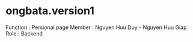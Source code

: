 # ongbata.version1
Function : Persional page
Member : Nguyen Huu Duy - Nguyen Huu Giap
Role : Backend

